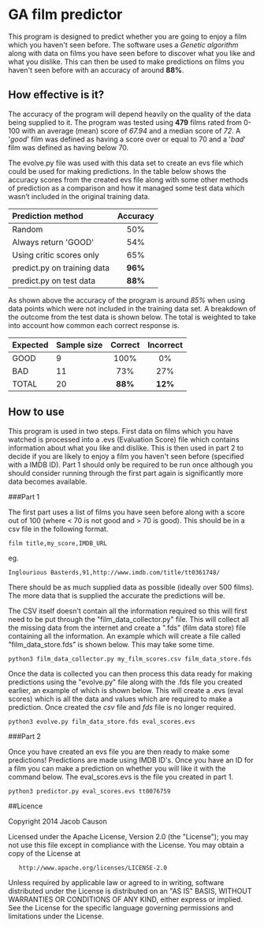 GA film predictor
==================

This program is designed to predict whether you are going to enjoy a film which you haven't seen before. The software uses a *Genetic algorithm* along with data on films you have seen before to discover what you like and what you dislike. This can then be used to make predictions on films you haven't seen before with an accuracy of around **88%**.

How effective is it?
-------------------------

The accuracy of the program will depend heavily on the quality of the data being supplied to it. The program was tested using **479** films rated from 0-100 with an average (mean) score of *67.94* and a median score of *72*. A '*good*' film was defined as having a score over or equal to 70 and a '*bad*' film was defined as having below 70.

The evolve.py file was used with this data set to create an evs file which could be used for making predictions. In the table below shows the accuracy scores from the created evs file along with some other methods of prediction as a comparison and how it managed some test data which wasn’t included in the original training data.

| Prediction method                     | Accuracy |
|:--------------------------------------|:--------:|
| Random                                | 50%      |
| Always return 'GOOD'                  | 54%      |
| Using critic scores only              | 65%      |
| predict.py on training data           | **96%**  |
| predict.py on test data               | **88%**  |

As shown above the accuracy of the program is around *85%* when using data points which were not included in the training data set. A breakdown of the outcome from the test data is shown below. The total is weighted to take into account how common each correct response is.

| Expected | Sample size | Correct | Incorrect  |
|:---------|:------------|:-------:|:----------:|
| GOOD     | 9           | 100%    | 0%         |
| BAD      | 11          | 73%     | 27%        |
| TOTAL    | 20          | **88%** | **12%**    |

How to use
----------------

This program is used in two steps. First data on films which you have watched is processed into a .evs (Evaluation Score) file which contains information about what you like and dislike. This is then used in part 2 to decide if you are likely to enjoy a film you haven't seen before (specified with a IMDB ID). Part 1 should only be required to be run once although you should consider running through the first part again is significantly more data becomes available.  

###Part 1

The first part uses a list of films you have seen before along with a score out of 100 (where \< 70 is not good and \> 70 is good). This should be in a csv file in the following format.  
```
film title,my_score,IMDB_URL
```  
eg.  

```
Inglourious Basterds,91,http://www.imdb.com/title/tt0361748/
```  
There should be as much supplied data as possible (ideally over 500 films). The more data that is supplied the accurate the predictions will be.

The CSV itself doesn't contain all the information required so this will first need to be put through the "film_data_collector.py" file. This will collect all the missing data from the internet and create a ".fds" (film data store) file containing all the information. An example which will create a file called "film_data_store.fds" is shown below. This may take some time.  
```bash
python3 film_data_collector.py my_film_scores.csv film_data_store.fds
```  
Once the data is collected you can then process this data ready for making predictions using the "evolve.py" file along with the .fds file you created earlier, an example of which is shown below. This will create a .evs (eval scores) which is all the data and values which are required to make a prediction. Once created the *csv* file and *fds* file is no longer required.  
```
python3 evolve.py film_data_store.fds eval_scores.evs
```

###Part 2

Once you have created an evs file you are then ready to make some predictions! Predictions are made using IMDB ID's. Once you have an ID for a film you can make a prediction on whether you will like it with the command below. The eval_scores.evs is the file you created in part 1.  
```
python3 predictor.py eval_scores.evs tt0076759
```  


##Licence

   Copyright 2014 Jacob Causon

   Licensed under the Apache License, Version 2.0 (the "License");
   you may not use this file except in compliance with the License.
   You may obtain a copy of the License at

       http://www.apache.org/licenses/LICENSE-2.0

   Unless required by applicable law or agreed to in writing, software
   distributed under the License is distributed on an "AS IS" BASIS,
   WITHOUT WARRANTIES OR CONDITIONS OF ANY KIND, either express or implied.
   See the License for the specific language governing permissions and
   limitations under the License.

